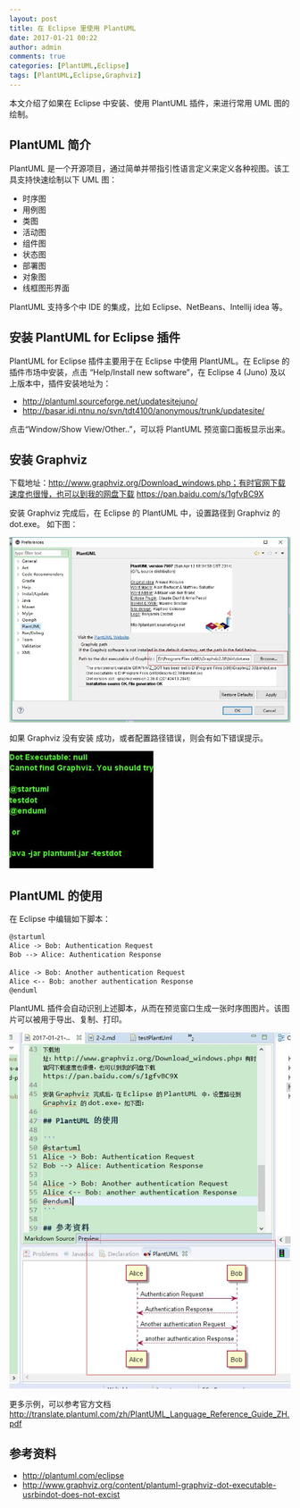 ```yaml
---
layout: post
title: 在 Eclipse 里使用 PlantUML
date: 2017-01-21 00:22
author: admin
comments: true
categories: [PlantUML,Eclipse]
tags: [PlantUML,Eclipse,Graphviz]
---
```


本文介绍了如果在 Eclipse 中安装、使用 PlantUML 插件，来进行常用 UML 图的绘制。
   
<!-- more -->

## PlantUML 简介

PlantUML 是一个开源项目，通过简单并带指引性语言定义来定义各种视图。该工具支持快速绘制以下 UML 图：

* 时序图
* 用例图
* 类图
* 活动图
* 组件图
* 状态图
* 部署图
* 对象图
* 线框图形界面

PlantUML 支持多个中 IDE 的集成，比如 Eclipse、NetBeans、Intellij idea 等。

## 安装 PlantUML for Eclipse 插件

PlantUML for Eclipse 插件主要用于在 Eclipse 中使用 PlantUML。在 Eclipse 的插件市场中安装，点击 “Help/Install new software”，在 Eclipse 4 (Juno) 及以上版本中，插件安装地址为：

* http://plantuml.sourceforge.net/updatesitejuno/
* http://basar.idi.ntnu.no/svn/tdt4100/anonymous/trunk/updatesite/


点击“Window/Show View/Other..”，可以将 PlantUML 预览窗口面板显示出来。

## 安装 Graphviz

下载地址：http://www.graphviz.org/Download_windows.php；有时官网下载速度也很慢，也可以到我的网盘下载 https://pan.baidu.com/s/1gfvBC9X

安装 Graphviz 完成后，在 Eclipse 的 PlantUML 中，设置路径到 Graphviz 的 dot.exe。 如下图：

![](../images/post/20170121-path-to-graphviz.jpg)

如果 Graphviz 没有安装 成功，或者配置路径错误，则会有如下错误提示。

![](../images/post/20170121-cannot-find-graphviz.jpg)

## PlantUML 的使用

在 Eclipse 中编辑如下脚本：

```
@startuml
Alice -> Bob: Authentication Request
Bob --> Alice: Authentication Response

Alice -> Bob: Another authentication Request
Alice <-- Bob: another authentication Response
@enduml
```

PlantUML 插件会自动识别上述脚本，从而在预览窗口生成一张时序图图片。该图片可以被用于导出、复制、打印。

![](../images/post/20170121-plantuml.jpg)

更多示例，可以参考官方文档 http://translate.plantuml.com/zh/PlantUML_Language_Reference_Guide_ZH.pdf

## 参考资料
 

* http://plantuml.com/eclipse
* http://www.graphviz.org/content/plantuml-graphviz-dot-executable-usrbindot-does-not-excist
